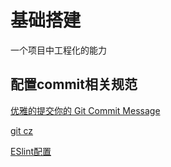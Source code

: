 # 基础搭建
一个项目中工程化的能力

## 配置commit相关规范

[优雅的提交你的 Git Commit Message](https://juejin.cn/post/6844903606815064077)

[git cz](https://github.com/streamich/git-cz)

[ESlint配置](https://juejin.cn/post/6975442828386107400)
